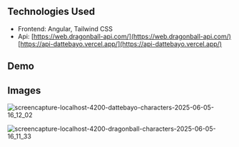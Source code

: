 ## Technologies Used

* Frontend: Angular, Tailwind CSS
* Api: 
[https://web.dragonball-api.com/](https://web.dragonball-api.com/)
[https://api-dattebayo.vercel.app/](https://api-dattebayo.vercel.app/)

## Demo

## Images

![screencapture-localhost-4200-dattebayo-characters-2025-06-05-16_12_02](https://github.com/user-attachments/assets/d68f347a-cd3d-45f9-8f3c-03d53d71b572)

![screencapture-localhost-4200-dragonball-characters-2025-06-05-16_11_33](https://github.com/user-attachments/assets/ca0a2dbc-590d-4922-b124-2f61ec17e504)
